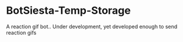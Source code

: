 # BotSiesta-Temp-Storage
A reaction gif bot.. Under development, yet developed enough to send reaction gifs
